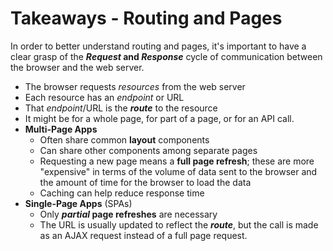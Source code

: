 # Takeaways - Routing and Pages

In order to better understand routing and pages, it's important to have a clear grasp of the ***Request* and *Response*** cycle of communication between the browser and the web server.

- The browser requests *resources* from the web server
- Each resource has an *endpoint* or URL
- That *endpoint*/URL is the ***route*** to the resource
- It might be for a whole page, for part of a page, or for an API call.
- **Multi-Page Apps**
  - Often share common **layout** components
  - Can share other components among separate pages
  - Requesting a new page means a **full page refresh**; these are more "expensive" in terms of the volume of data sent to the browser and the amount of time for the browser to load the data
  - Caching can help reduce response time
- **Single-Page Apps** (SPAs)
  - Only ***partial* page refreshes** are necessary
  - The URL is usually updated to reflect the ***route***, but the call is made as an AJAX request instead of a full page request.
